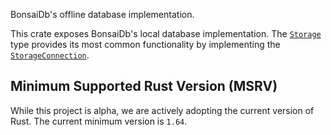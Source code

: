 BonsaiDb's offline database implementation.

This crate exposes BonsaiDb's local database implementation. The
[`Storage`]($storage-type$) type provides its most common functionality by
implementing the [`StorageConnection`]($storage-connection-trait$).

## Minimum Supported Rust Version (MSRV)

While this project is alpha, we are actively adopting the current version of
Rust. The current minimum version is `1.64`.
